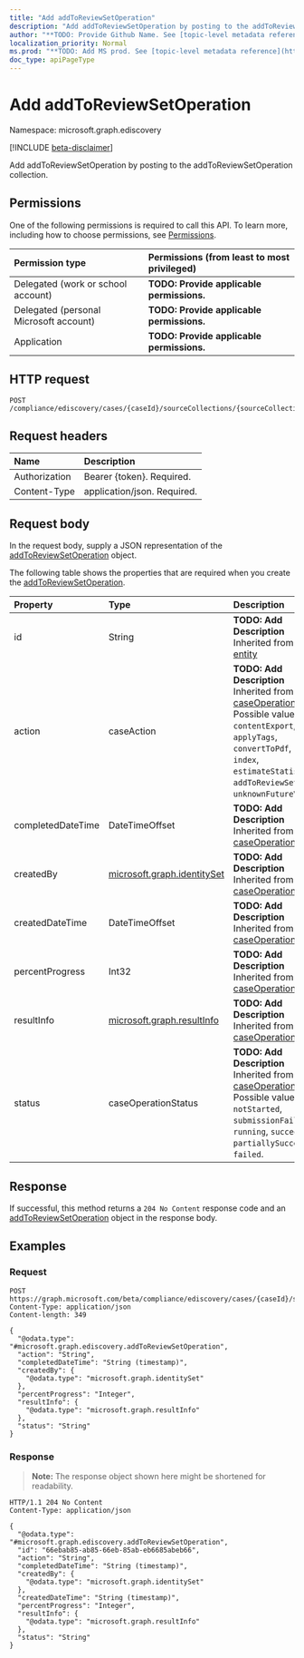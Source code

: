 ```yaml
---
title: "Add addToReviewSetOperation"
description: "Add addToReviewSetOperation by posting to the addToReviewSetOperation collection."
author: "**TODO: Provide Github Name. See [topic-level metadata reference](https://msgo.azurewebsites.net/add/document/guidelines/metadata.html#topic-level-metadata)**"
localization_priority: Normal
ms.prod: "**TODO: Add MS prod. See [topic-level metadata reference](https://msgo.azurewebsites.net/add/document/guidelines/metadata.html#topic-level-metadata)**"
doc_type: apiPageType
---
```


# Add addToReviewSetOperation
Namespace: microsoft.graph.ediscovery

[!INCLUDE [beta-disclaimer](../../includes/beta-disclaimer.md)]

Add addToReviewSetOperation by posting to the addToReviewSetOperation collection.

## Permissions
One of the following permissions is required to call this API. To learn more, including how to choose permissions, see [Permissions](/graph/permissions-reference).

|Permission type|Permissions (from least to most privileged)|
|:---|:---|
|Delegated (work or school account)|**TODO: Provide applicable permissions.**|
|Delegated (personal Microsoft account)|**TODO: Provide applicable permissions.**|
|Application|**TODO: Provide applicable permissions.**|

## HTTP request

<!-- {
  "blockType": "ignored"
}
-->
``` http
POST /compliance/ediscovery/cases/{caseId}/sourceCollections/{sourceCollectionId}/addToReviewSetOperation/$ref
```

## Request headers
|Name|Description|
|:---|:---|
|Authorization|Bearer {token}. Required.|
|Content-Type|application/json. Required.|

## Request body
In the request body, supply a JSON representation of the [addToReviewSetOperation](../resources/ediscovery-addtoreviewsetoperation.md) object.

The following table shows the properties that are required when you create the [addToReviewSetOperation](../resources/ediscovery-addtoreviewsetoperation.md).

|Property|Type|Description|
|:---|:---|:---|
|id|String|**TODO: Add Description** Inherited from [entity](../resources/ediscovery-entity.md)|
|action|caseAction|**TODO: Add Description** Inherited from [caseOperation](../resources/ediscovery-caseoperation.md). Possible values are: `contentExport`, `applyTags`, `convertToPdf`, `index`, `estimateStatistics`, `addToReviewSet`, `unknownFutureValue`.|
|completedDateTime|DateTimeOffset|**TODO: Add Description** Inherited from [caseOperation](../resources/ediscovery-caseoperation.md)|
|createdBy|[microsoft.graph.identitySet](../resources/ediscovery-identityset.md)|**TODO: Add Description** Inherited from [caseOperation](../resources/ediscovery-caseoperation.md)|
|createdDateTime|DateTimeOffset|**TODO: Add Description** Inherited from [caseOperation](../resources/ediscovery-caseoperation.md)|
|percentProgress|Int32|**TODO: Add Description** Inherited from [caseOperation](../resources/ediscovery-caseoperation.md)|
|resultInfo|[microsoft.graph.resultInfo](../resources/ediscovery-resultinfo.md)|**TODO: Add Description** Inherited from [caseOperation](../resources/ediscovery-caseoperation.md)|
|status|caseOperationStatus|**TODO: Add Description** Inherited from [caseOperation](../resources/ediscovery-caseoperation.md). Possible values are: `notStarted`, `submissionFailed`, `running`, `succeeded`, `partiallySucceeded`, `failed`.|



## Response

If successful, this method returns a `204 No Content` response code and an [addToReviewSetOperation](../resources/ediscovery-addtoreviewsetoperation.md) object in the response body.

## Examples

### Request
<!-- {
  "blockType": "request",
  "name": "create_addtoreviewsetoperation_from_"
}
-->
``` http
POST https://graph.microsoft.com/beta/compliance/ediscovery/cases/{caseId}/sourceCollections/{sourceCollectionId}/addToReviewSetOperation/$ref
Content-Type: application/json
Content-length: 349

{
  "@odata.type": "#microsoft.graph.ediscovery.addToReviewSetOperation",
  "action": "String",
  "completedDateTime": "String (timestamp)",
  "createdBy": {
    "@odata.type": "microsoft.graph.identitySet"
  },
  "percentProgress": "Integer",
  "resultInfo": {
    "@odata.type": "microsoft.graph.resultInfo"
  },
  "status": "String"
}
```


### Response
>**Note:** The response object shown here might be shortened for readability.
<!-- {
  "blockType": "response",
  "truncated": true,
  "@odata.type": "microsoft.graph.ediscovery.addToReviewSetOperation"
}
-->
``` http
HTTP/1.1 204 No Content
Content-Type: application/json

{
  "@odata.type": "#microsoft.graph.ediscovery.addToReviewSetOperation",
  "id": "66ebab85-ab85-66eb-85ab-eb6685abeb66",
  "action": "String",
  "completedDateTime": "String (timestamp)",
  "createdBy": {
    "@odata.type": "microsoft.graph.identitySet"
  },
  "createdDateTime": "String (timestamp)",
  "percentProgress": "Integer",
  "resultInfo": {
    "@odata.type": "microsoft.graph.resultInfo"
  },
  "status": "String"
}
```

